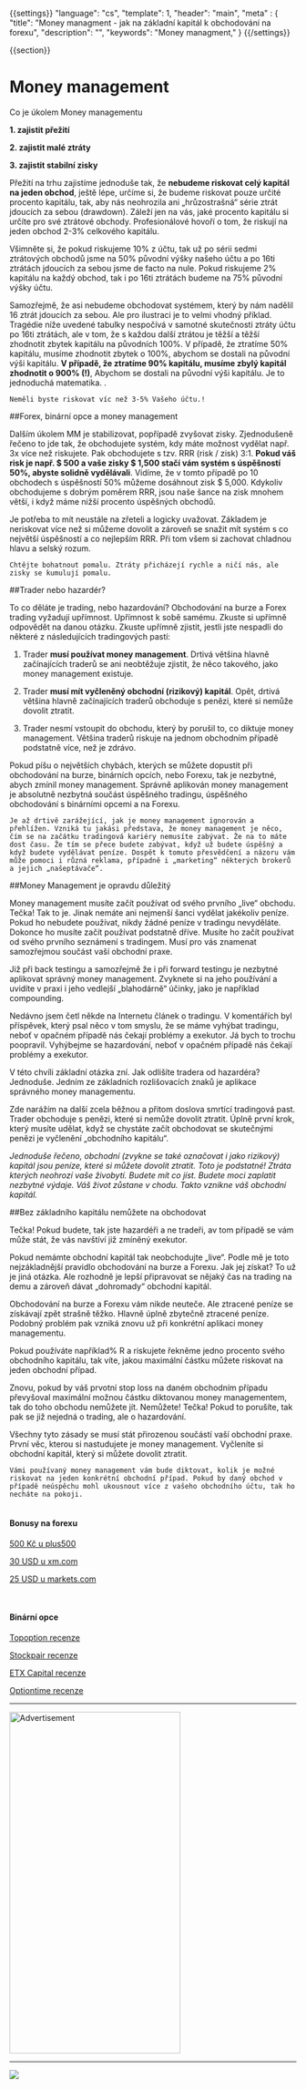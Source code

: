 {{settings}}
  "language": "cs",
  "template": 1,
  "header": "main",
  "meta" : {
    "title": "Money managment - jak na základní kapitál k obchodování na forexu",
    "description": "",
    "keywords": "Money managment,"
  }
{{/settings}}

<div class="row">
<div class="col-md-9" role="main" markdown="1">

{{section}}

# Money management

Co je úkolem Money managementu

**1. zajistit přežití**

**2. zajistit malé ztráty**

**3. zajistit stabilní zisky**

Přežití na trhu zajistíme jednoduše tak, že **nebudeme riskovat celý kapitál na jeden obchod**, ještě lépe, určíme si, že budeme riskovat pouze určité procento kapitálu, tak, aby nás neohrozila ani „hrůzostrašná“ série ztrát jdoucích za sebou (drawdown). Záleží jen na vás, jaké procento kapitálu si určíte pro své ztrátové obchody. Profesionálové hovoří o tom, že riskují na jeden obchod 2-3% celkového kapitálu. 

Všimněte si, že pokud riskujeme 10% z účtu, tak už po sérii sedmi ztrátových obchodů jsme na 50% původní výšky našeho účtu a po 16ti ztrátách jdoucích za sebou jsme de facto na nule. Pokud riskujeme 2% kapitálu na každý obchod, tak i po 16ti ztrátách budeme na 75% původní výšky účtu. 

Samozřejmě, že asi nebudeme obchodovat systémem, který by nám nadělil 16 ztrát jdoucích za sebou. Ale pro ilustraci je to velmi vhodný příklad. Tragédie níže uvedené tabulky nespočívá v samotné skutečnosti ztráty účtu po 16ti ztrátách, ale v tom, že s každou další ztrátou je těžší a těžší zhodnotit zbytek kapitálu na původních 100%. V případě, že ztratíme 50% kapitálu, musíme zhodnotit zbytek o 100%, abychom se dostali na původní výši kapitálu. **V případě, že ztratíme 90% kapitálu, musíme zbylý kapitál zhodnotit o 900% (!)**, Abychom se dostali na původní výši kapitálu. Je to jednoduchá matematika. .

    Neměli byste riskovat víc než 3-5% Vašeho účtu.!

##Forex, binární opce a money management

Dalším úkolem MM je stabilizovat, popřípadě zvyšovat zisky. Zjednodušeně řečeno to jde tak, že obchodujete systém, kdy máte možnost vydělat např. 3x více než riskujete. Pak obchodujete s tzv. RRR (risk / zisk) 3:1. **Pokud váš risk je např. $ 500 a vaše zisky $ 1,500 stačí vám systém s úspěšností 50%, abyste solidně vydělávali**. Vidíme, že v tomto případě po 10 obchodech s úspěšností 50% můžeme dosáhnout zisk $ 5,000. Kdykoliv obchodujeme s dobrým poměrem RRR, jsou naše šance na zisk mnohem větší, i když máme nižší procento úspěšných obchodů.

Je potřeba to mít neustále na zřeteli a logicky uvažovat. Základem je neriskovat více než si můžeme dovolit a zároveň se snažit mít systém s co největší úspěšností a co nejlepším RRR. Při tom všem si zachovat chladnou hlavu a selský rozum.

    Chtějte bohatnout pomalu. Ztráty přicházejí rychle a ničí nás, ale zisky se kumulují pomalu.


##Trader nebo hazardér?

To co děláte je trading, nebo hazardování? Obchodování na burze a Forex trading vyžadují upřímnost. Upřímnost k sobě samému. Zkuste si upřímně odpovědět na danou otázku. Zkuste upřímně zjistit, jestli jste nespadli do některé z následujících tradingových pastí:

  
1. Trader **musí používat money management**. Drtivá většina hlavně začínajících traderů se ani neobtěžuje zjistit, že něco takového, jako money management existuje.
  
2. Trader **musí mít vyčleněný obchodní (rizikový) kapitál**. Opět, drtivá většina hlavně začínajících traderů obchoduje s penězi, které si nemůže dovolit ztratit.
  
3. Trader nesmí vstoupit do obchodu, který by porušil to, co diktuje money management. Většina traderů riskuje na jednom obchodním případě podstatně více, než je zdrávo.

Pokud píšu o největších chybách, kterých se můžete dopustit při obchodování na burze, binárních opcích, nebo Forexu, tak je nezbytné, abych zmínil money management. Správně aplikován money management je absolutně nezbytná součást úspěšného tradingu, úspěšného obchodování s binárními opcemi a na Forexu.

    Je až drtivě zarážející, jak je money management ignorován a přehlížen. Vzniká tu jakási představa, že money management je něco, čím se na začátku tradingová kariéry nemusíte zabývat. Že na to máte dost času. Že tím se přece budete zabývat, když už budete úspěšný a když budete vydělávat peníze. Dospět k tomuto přesvědčení a názoru vám může pomoci i různá reklama, případně i „marketing“ některých brokerů a jejich „našeptávače“.



##Money Management je opravdu důležitý

Money management musíte začít používat od svého prvního „live“ obchodu. Tečka! Tak to je. Jinak nemáte ani nejmenší šanci vydělat jakékoliv peníze. Pokud ho nebudete používat, nikdy žádné peníze v tradingu nevyděláte. Dokonce ho musíte začít používat podstatně dříve. Musíte ho začít používat od svého prvního seznámení s tradingem. Musí pro vás znamenat samozřejmou součást vaší obchodní praxe.

Již při back testingu a samozřejmě že i při forward testingu je nezbytné aplikovat správný money management. Zvyknete si na jeho používání a uvidíte v praxi i jeho vedlejší „blahodárně“ účinky, jako je například compounding.

Nedávno jsem četl někde na Internetu článek o tradingu. V komentářích byl příspěvek, který psal něco v tom smyslu, že se máme vyhýbat tradingu, neboť v opačném případě nás čekají problémy a exekutor. Já bych to trochu poopravil. Vyhýbejme se hazardování, neboť v opačném případě nás čekají problémy a exekutor.

V této chvíli základní otázka zní. Jak odlišíte tradera od hazardéra? Jednoduše. Jedním ze základních rozlišovacích znaků je aplikace správného money managementu.

Zde narážím na další zcela běžnou a přitom doslova smrtící tradingová past. Trader obchoduje s penězi, které si nemůže dovolit ztratit. Úplně první krok, který musíte udělat, když se chystáte začít obchodovat se skutečnými penězi je vyčlenění „obchodního kapitálu“.

*Jednoduše řečeno, obchodní (zvykne se také označovat i jako rizikový) kapitál jsou peníze, které si můžete dovolit ztratit. Toto je podstatné! Ztráta kterých neohrozí vaše živobytí. Budete mít co jíst. Budete moci zaplatit nezbytné výdaje. Váš život zůstane v chodu. Takto vznikne váš obchodní kapitál.*


##Bez základního kapitálu nemůžete na obchodovat

Tečka! Pokud budete, tak jste hazardéři a ne tradeři, av tom případě se vám může stát, že vás navštíví již zmíněný exekutor.

Pokud nemámte obchodní kapitál tak neobchodujte „live“. Podle mě je toto nejzákladnější pravidlo obchodování na burze a Forexu. Jak jej získat? To už je jiná otázka. Ale rozhodně je lepší připravovat se nějaký čas na trading na demu a zároveň dávat „dohromady“ obchodní kapitál.

Obchodování na burze a Forexu vám nikde neuteče. Ale ztracené peníze se získávají zpět strašně těžko. Hlavně úplně zbytečně ztracené peníze. Podobný problém pak vzniká znovu už při konkrétní aplikaci money managementu.

Pokud používáte například% R a riskujete řekněme jedno procento svého obchodního kapitálu, tak víte, jakou maximální částku můžete riskovat na jeden obchodní případ.

Znovu, pokud by váš prvotní stop loss na daném obchodním případu převyšoval maximální možnou částku diktovanou money managementem, tak do toho obchodu nemůžete jít. Nemůžete! Tečka! Pokud to porušíte, tak pak se již nejedná o trading, ale o hazardování.

Všechny tyto zásady se musí stát přirozenou součástí vaší obchodní praxe. První věc, kterou si nastudujete je money management. Vyčleníte si obchodní kapitál, který si můžete dovolit ztratit.

    Vámi používaný money management vám bude diktovat, kolik je možné riskovat na jeden konkrétní obchodní případ. Pokud by daný obchod v případě neúspěchu mohl ukousnout více z vašeho obchodního účtu, tak ho necháte na pokoji.


</div>
<div class="col-md-3" markdown="1">
<div class="well" markdown="1" style="margin-top: 2.5em">

#### Bonusy na forexu

[500 Kč u plus500](http://www.forexsrovnavac.cz/plus500 "plus500")

[30 USD u xm.com](http://www.forexsrovnavac.cz/xm-xemarkets-com "XM.com")

[25 USD u markets.com](http://www.forexsrovnavac.cz/markets-com-recenze "markets.com")

<br>

#### Binární opce

[Topoption recenze](http://www.forexsrovnavac.cz/topoption "TopOption recenze")

[Stockpair recenze](http://www.forexsrovnavac.cz/stockpair "Stockapair recenze")

[ETX Capital recenze](http://www.forexsrovnavac.cz/etx-capital-zkusenosti "ETX Capital recenze")

[Optiontime recenze](http://www.forexsrovnavac.cz/optiontime "OptionTime recenze")


</div>


- - -

<SCRIPT language='JavaScript1.1' SRC="https://ad.doubleclick.net/ddm/adj/N8017.2070109FOREXSROVNAVAC.CZ/B9072665.122768029;sz=300x600;ord={{@timestamp}}?"></SCRIPT><NOSCRIPT><A HREF="https://ad.doubleclick.net/ddm/jump/N8017.2070109FOREXSROVNAVAC.CZ/B9072665.122768029;sz=300x600;ord={{@timestamp}}?"><IMG SRC="https://ad.doubleclick.net/ddm/ad/N8017.2070109FOREXSROVNAVAC.CZ/B9072665.122768029;sz=300x600;ord={{@timestamp}}?" BORDER=0 WIDTH=300 HEIGHT=600 ALT="Advertisement"></A></NOSCRIPT>

- - -

<a href="http://blog.forexsrovnavac.cz/plus500cz"  target="_blank">
 <img src="http://blog.forexsrovnavac.cz/wp-content/uploads/2014/10/informace.png" width="" height=""/>
</a>

</div>
</div>
